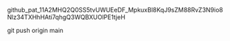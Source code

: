 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



git push origin main